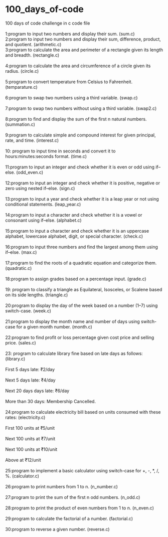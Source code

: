 # 100_days_of-code
100 days of code challenge in c 
                                                                                                                                  code file       <br>                        
1:program to input two numbers and display their sum.                                                                             (sum.c)     
2:program to input two numbers and display their sum, difference, product, and quotient.                                          (arithmetic.c)   
3:program to calculate the area and perimeter of a rectangle given its length and breadth.                                        (rectangle.c) <br>   
4:program to calculate the area and circumference of a circle given its radius.                                                   (circle.c) <br>   
5:program to convert temperature from Celsius to Fahrenheit.                                                                      (temparature.c) <br>   
6:program to swap two numbers using a third variable.                                                                             (swap.c) <br>   
7:program to swap two numbers without using a third variable.                                                                     (swap2.c) <br>   
8:program to find and display the sum of the first n natural numbers.                                                             (summation.c) <br>   
9:program to calculate simple and compound interest for given principal, rate, and time.                                          (interest.c) <br>   
10: program to input time in seconds and convert it to hours:minutes:seconds format.                                              (time.c) <br>   
11:program to input an integer and check whether it is even or odd using if–else.                                                 (odd_even.c) <br>   
12:program to input an integer and check whether it is positive, negative or zero using nested if–else.                           (sign.c) <br>   
13:program to input a year and check whether it is a leap year or not using conditional statements.                               (leap_year.c) <br>   
14:program to input a character and check whether it is a vowel or consonant using if–else.                                       (alphabet.c) <br>   
15:program to input a character and check whether it is an uppercase alphabet, lowercase alphabet, digit, or special character.   (check.c) <br>   
16:program to input three numbers and find the largest among them using if–else.                                                  (max.c) <br>   
17:program to find the roots of a quadratic equation and categorize them.                                                         (quadratic.c) <br>   
18:program to assign grades based on a percentage input.                                                                          (grade.c) <br>   
19: program to classify a triangle as Equilateral, Isosceles, or Scalene based on its side lengths.                               (triangle.c) <br>   
20:program to display the day of the week based on a number (1–7) using switch-case.                                              (week.c) <br>   
21:program to display the month name and number of days using switch-case for a given month number.                               (month.c) <br>   
22:program to find profit or loss percentage given cost price and selling price.                                                  (sales.c) <br>   
23: program to calculate library fine based on late days as follows:                                                              (library.c) <br>   
             First 5 days late: ₹2/day   <br>   
             Next 5 days late: ₹4/day <br>   
             Next 20 days days late: ₹6/day <br>   
             More than 30 days: Membership Cancelled. <br>   
24:program to calculate electricity bill based on units consumed with these rates:                                                (electricity.c) <br>   
             First 100 units at ₹5/unit <br>   
             Next 100 units at ₹7/unit <br>   
             Next 100 units at ₹10/unit <br>   
             Above at ₹12/unit <br>   
25:program to implement a basic calculator using switch-case for +, -, *, /, %.                                                    (calculator.c) <br>   
26:program to print numbers from 1 to n.                                                                                           (n_number.c) <br>   
27:program to print the sum of the first n odd numbers.                                                                            (n_odd.c) <br>   
28:program to print the product of even numbers from 1 to n.                                                                       (n_even.c) <br>   
29:program to calculate the factorial of a number.                                                                                 (factorial.c) <br>   
30:program to reverse a given number.                                                                                              (reverse.c) <br>   
